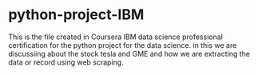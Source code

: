 # python-project-IBM

This is the file created in Coursera IBM data science professional certification for the python project for the data science. in this we are discussiing about the stock tesla and GME and how we are extracting the data or record using web scraping.
